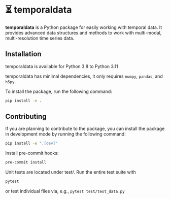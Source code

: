 # ⏳ temporaldata

**temporaldata** is a Python package for easily working with temporal data. It provides
advanced data structures and methods to work with multi-modal, multi-resolution 
time series data.

## Installation
temporaldata is available for Python 3.8 to Python 3.11

temporaldata has minimal dependencies, it only requires `numpy`, `pandas`, and `h5py`.

To install the package, run the following command:
```bash
pip install -e .
```

## Contributing
If you are planning to contribute to the package, you can install the package in
development mode by running the following command:
```bash
pip install -e ".[dev]"
```

Install pre-commit hooks:
```bash
pre-commit install
```

Unit tests are located under test/. Run the entire test suite with
```bash
pytest
```
or test individual files via, e.g., `pytest test/test_data.py`
